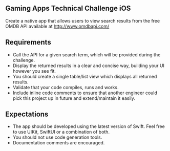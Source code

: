 ## Gaming Apps Technical Challenge iOS

Create a native app that allows users to view search results from the free OMDB API available at http://www.omdbapi.com/

## Requirements

- Call the API for a given search term, which will be provided during the challenge.
- Display the returned results in a clear and concise way, building your UI however you see fit.
- You should create a single table/list view which displays all returned results.
- Validate that your code compiles, runs and works.
- Include inline code comments to ensure that another engineer could pick this project up in future and extend/maintain it easily.

## Expectations

- The app should be developed using the latest version of Swift. Feel free to use UIKit, SwiftUI or a combination of both.
- You should not use code generation tools.
- Documentation comments are encouraged.


 
